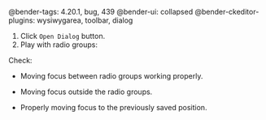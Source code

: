 @bender-tags: 4.20.1, bug, 439
@bender-ui: collapsed
@bender-ckeditor-plugins: wysiwygarea, toolbar, dialog

1. Click `Open Dialog` button.
2. Play with radio groups:

Check:

* Moving focus between radio groups working properly.

* Moving focus outside the radio groups.

* Properly moving focus to the previously saved position.
